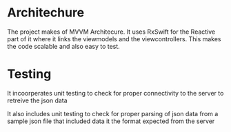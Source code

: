 # Architechure
The project makes of MVVM Architecure. It uses RxSwift for the Reactive part of it where it links the viewmodels and the viewcontrollers. This makes the code scalable and also easy to test.


# Testing
It incoorperates unit testing to check for proper connectivity to the server to retreive the json data

It also includes unit testing to check for proper parsing of json data from a sample json file that included data it the format expected from the server

